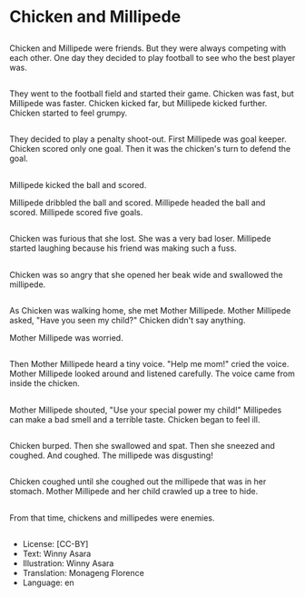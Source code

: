 # Chicken and Millipede

##
Chicken and Millipede were friends. But they were always competing with each other. One day they decided to play football to see who the best player was.

##
They went to the football field and started their game. Chicken was fast, but Millipede was faster. Chicken kicked far, but Millipede kicked further. Chicken started to feel grumpy.

##
They decided to play a penalty shoot-out. First Millipede was goal keeper. Chicken scored only one goal. Then it was the chicken's turn to defend the goal.

##
Millipede kicked the ball and scored.

Millipede dribbled the ball and scored. Millipede headed the ball and scored. Millipede scored five goals.

##
Chicken was furious that she lost. She was a very bad loser. Millipede started laughing because his friend was making such a fuss.

##
Chicken was so angry that she opened her beak wide and swallowed the millipede.

##
As Chicken was walking home, she met Mother Millipede. Mother Millipede asked, "Have you seen my child?" Chicken didn't say anything.

Mother Millipede was worried.

##
Then Mother Millipede heard a tiny voice. "Help me mom!" cried the voice. Mother Millipede looked around and listened carefully. The voice came from inside the chicken.

##
Mother Millipede shouted, "Use your special power my child!" Millipedes can make a bad smell and a terrible taste. Chicken began to feel ill.

##
Chicken burped. Then she swallowed and spat. Then she sneezed and coughed. And coughed. The millipede was disgusting!

##
Chicken coughed until she coughed out the millipede that was in her stomach. Mother Millipede and her child crawled up a tree to hide.

##
From that time, chickens and millipedes were enemies.

##
* License: [CC-BY]
* Text: Winny Asara
* Illustration: Winny Asara
* Translation: Monageng Florence
* Language: en
